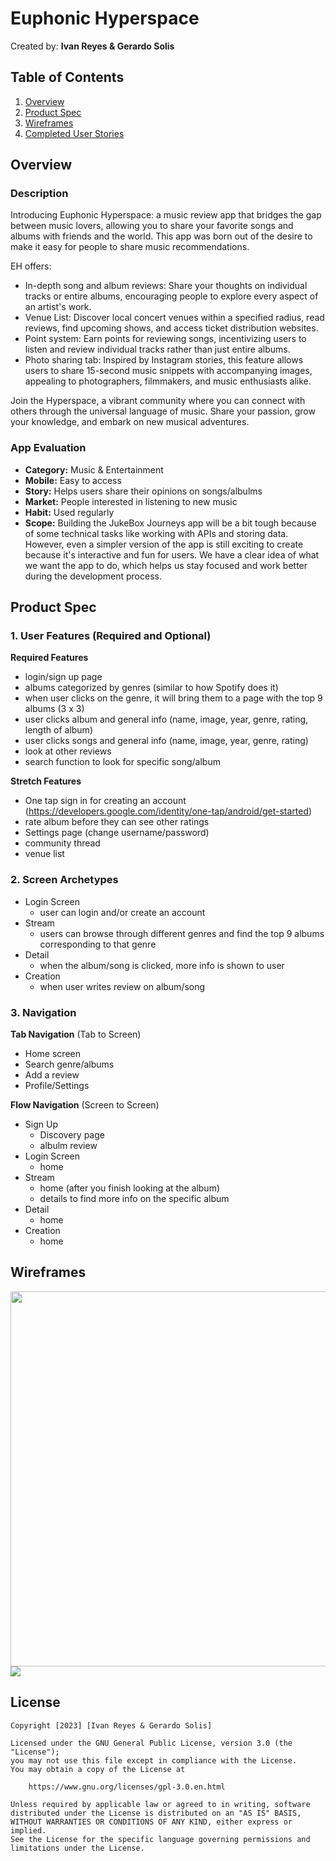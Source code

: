 ﻿# Euphonic Hyperspace
Created by: **Ivan Reyes & Gerardo Solis**

## Table of Contents

1. [Overview](#Overview)
1. [Product Spec](#Product-Spec)
1. [Wireframes](#Wireframes)
1. [Completed User Stories](#Completed-User-Stories)

## Overview

### Description

Introducing Euphonic Hyperspace: a music review app that bridges the gap between music lovers, allowing you to share your favorite songs and albums with friends and the world. This app was born out of the desire to make it easy for people to share music recommendations.

EH offers:
- In-depth song and album reviews: Share your thoughts on individual tracks or entire albums, encouraging people to explore every aspect of an artist's work.
- Venue List: Discover local concert venues within a specified radius, read reviews, find upcoming shows, and access ticket distribution websites.
- Point system: Earn points for reviewing songs, incentivizing users to listen and review individual tracks rather than just entire albums.
- Photo sharing tab: Inspired by Instagram stories, this feature allows users to share 15-second music snippets with accompanying images, appealing to photographers, filmmakers, and music enthusiasts alike.

Join the Hyperspace, a vibrant community where you can connect with others through the universal language of music. Share your passion, grow your knowledge, and embark on new musical adventures.


### App Evaluation

- **Category:** Music & Entertainment
- **Mobile:** Easy to access
- **Story:** Helps users share their opinions on songs/albulms
- **Market:** People interested in listening to new music
- **Habit:** Used regularly
- **Scope:** Building the JukeBox Journeys app will be a bit tough because of some technical tasks like working with APIs and storing data. However, even a simpler version of the app is still exciting to create because it's interactive and fun for users. We have a clear idea of what we want the app to do, which helps us stay focused and work better during the development process.

## Product Spec

### 1. User Features (Required and Optional)

**Required Features**

* login/sign up page
* albums categorized by genres (similar to how Spotify does it)
* when user clicks on the genre, it will bring them to a page with the top 9 albums (3 x 3) 
* user clicks album and general info (name, image, year, genre, rating, length of album)
* user clicks songs and general info (name, image, year, genre, rating)
* look at other reviews
* search function to look for specific song/album

**Stretch Features**

* One tap sign in for creating an account (https://developers.google.com/identity/one-tap/android/get-started)
* rate album before they can see other ratings 
* Settings page (change username/password)
* community thread
* venue list 

### 2. Screen Archetypes

* Login Screen
    * user can login and/or create an account
* Stream
    * users can browse through different genres and find the top 9 albums corresponding to that genre
* Detail 
    * when the album/song is clicked, more info is shown to user
* Creation
    * when user writes review on album/song

### 3. Navigation

**Tab Navigation** (Tab to Screen)

* Home screen
* Search genre/albums
* Add a review 
* Profile/Settings

**Flow Navigation** (Screen to Screen)

* Sign Up 
    * Discovery page
    * albulm review
* Login Screen
    * home 
* Stream
    * home (after you finish looking at the album)
    * details to find more info on the specific album 
* Detail 
    * home 
* Creation
    * home

## Wireframes
<img src="(https://imgur.com/a/8xrXFGJ)" width=600>![](https://i.imgur.com/VSOz5I4.jpg)

## License

    Copyright [2023] [Ivan Reyes & Gerardo Solis]

    Licensed under the GNU General Public License, version 3.0 (the "License");
    you may not use this file except in compliance with the License.
    You may obtain a copy of the License at

        https://www.gnu.org/licenses/gpl-3.0.en.html

    Unless required by applicable law or agreed to in writing, software
    distributed under the License is distributed on an "AS IS" BASIS,
    WITHOUT WARRANTIES OR CONDITIONS OF ANY KIND, either express or implied.
    See the License for the specific language governing permissions and
    limitations under the License.
